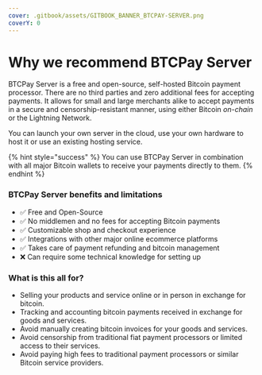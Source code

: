 ```yaml
---
cover: .gitbook/assets/GITBOOK_BANNER_BTCPAY-SERVER.png
coverY: 0
---
```


# Why we recommend BTCPay Server

BTCPay Server is a free and open-source, self-hosted Bitcoin payment processor. There are no third parties and zero additional fees for accepting payments. It allows for small and large merchants alike to accept payments in a secure and censorship-resistant manner, using either Bitcoin _on-chain_ or the Lightning Network.

You can launch your own server in the cloud, use your own hardware to host it or use an existing hosting service.&#x20;

{% hint style="success" %}
You can use BTCPay Server in combination with all major Bitcoin wallets to receive your payments directly to them.
{% endhint %}

### BTCPay Server benefits and limitations

* ✅ Free and Open-Source
* ✅ No middlemen and no fees for accepting Bitcoin payments
* ✅ Customizable shop and checkout experience
* ✅ Integrations with other major online ecommerce platforms
* ✅ Takes care of payment refunding and bitcoin management
* ❌ Can require some technical knowledge for setting up

### What is this all for?

* Selling your products and service online or in person in exchange for bitcoin.
* Tracking and accounting bitcoin payments received in exchange for goods and services.
* Avoid manually creating bitcoin invoices for your goods and services.&#x20;
* Avoid censorship from traditional fiat payment processors or limited access to their services.
* Avoid paying high fees to traditional payment processors or similar Bitcoin service providers.
